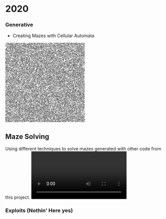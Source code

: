 # 2020

### Generative
* Creating Mazes with Cellular Automata

![maze](https://raw.githubusercontent.com/scott-robbins/Research/master/2020/Generative/maze.png)

## Maze Solving

Using different techniques to solve mazes generated with
other code from this project.
![solver](https://raw.githubusercontent.com/scott-robbins/Research/master/2020/MazeSolving/solved.mp4)
### Exploits (Nothin' Here yes)